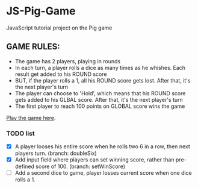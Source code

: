 # JS-Pig-Game
JavaScript tutorial project on the Pig game

## GAME RULES:

- The game has 2 players, playing in rounds
- In each turn, a player rolls a dice as many times as he whishes. Each result get added to his ROUND score
- BUT, if the player rolls a 1, all his ROUND score gets lost. After that, it's the next player's turn
- The player can choose to 'Hold', which means that his ROUND score gets added to his GLBAL score. After that, it's the next player's turn
- The first player to reach 100 points on GLOBAL score wins the game

[Play the game here](https://dahrahmohlah.github.io/JS-Pig-Game/).

### TODO list
- [X] A player looses his entire score when he rolls two 6 in a row, then next players turn. (branch: doubleSix)
- [X] Add input field where players can set winning score, rather than pre-defined score of 100. (branch: setWinScore)
- [ ] Add a second dice to game, player losses current score when one dice rolls a 1.
